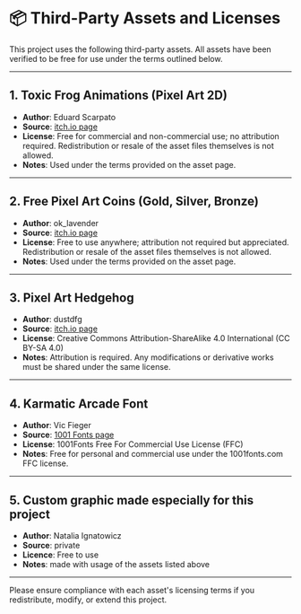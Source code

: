 # 📦 Third-Party Assets and Licenses

This project uses the following third-party assets. All assets have been verified to be free for use under the terms outlined below.

---

## 1. Toxic Frog Animations (Pixel Art 2D)
- **Author**: Eduard Scarpato
- **Source**: [itch.io page](https://eduardscarpato.itch.io/toxic-frog-animations-pixel-art-2d)
- **License**: Free for commercial and non-commercial use; no attribution required. Redistribution or resale of the asset files themselves is not allowed.
- **Notes**: Used under the terms provided on the asset page.

---

## 2. Free Pixel Art Coins (Gold, Silver, Bronze)
- **Author**: ok_lavender
- **Source**: [itch.io page](https://ok-lavender.itch.io/free-pixel-art-coins)
- **License**: Free to use anywhere; attribution not required but appreciated. Redistribution or resale of the asset files themselves is not allowed.
- **Notes**: Used under the terms provided on the asset page.

---

## 3. Pixel Art Hedgehog
- **Author**: dustdfg
- **Source**: [itch.io page](https://dustdfg.itch.io/pixel-art-hedgehog)
- **License**: Creative Commons Attribution-ShareAlike 4.0 International (CC BY-SA 4.0)
- **Notes**: Attribution is required. Any modifications or derivative works must be shared under the same license.

---

## 4. Karmatic Arcade Font
- **Author**: Vic Fieger
- **Source**: [1001 Fonts page](https://www.1001fonts.com/karmatic-arcade-font.html)
- **License**: 1001Fonts Free For Commercial Use License (FFC)
- **Notes**: Free for personal and commercial use under the 1001fonts.com FFC license.

---

## 5. Custom graphic made especially for this project
- **Author**: Natalia Ignatowicz
- **Source**: private
- **Licence**: Free to use
- **Notes**: made with usage of the assets listed above

---

Please ensure compliance with each asset's licensing terms if you redistribute, modify, or extend this project.
